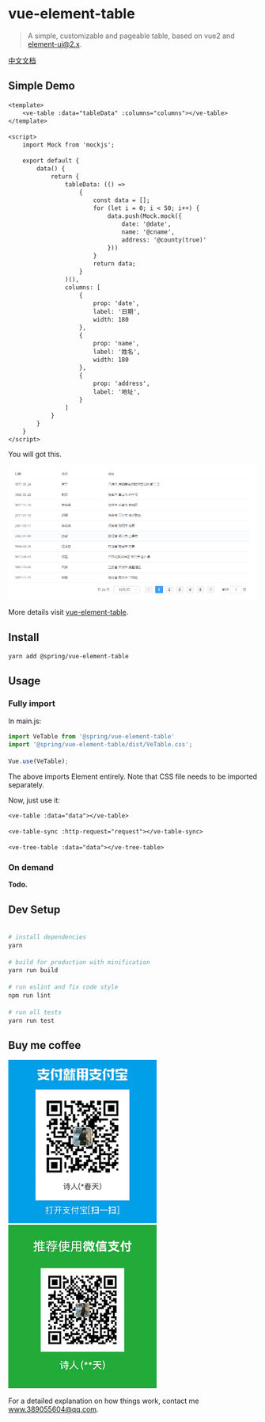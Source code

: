 # vue-element-table

> A simple, customizable and pageable table, based on vue2 and element-ui@2.x.

[中文文档](README.CN.md)

## Simple Demo

```
<template>
    <ve-table :data="tableData" :columns="columns"></ve-table>
</template>

<script>
    import Mock from 'mockjs';

    export default {
        data() {
            return {
                tableData: (() =>
                    {
                        const data = [];
                        for (let i = 0; i < 50; i++) {
                            data.push(Mock.mock({
                                date: '@date',
                                name: '@cname',
                                address: '@county(true)'
                            }))
                        }
                        return data;
                    }
                )(),
                columns: [
                    {
                        prop: 'date',
                        label: '日期',
                        width: 180
                    },
                    {
                        prop: 'name',
                        label: '姓名',
                        width: 180
                    },
                    {
                        prop: 'address',
                        label: '地址',
                    }
                ]
            }
        }
    }
</script>
```

You will got this.

![](./public/images/demo.png)

More details visit [vue-element-table](https://springliao.github.io/vue-element-table/).

## Install

```bash
yarn add @spring/vue-element-table
```

## Usage

### Fully import

In main.js:

```js
import VeTable from '@spring/vue-element-table'
import '@spring/vue-element-table/dist/VeTable.css';

Vue.use(VeTable);
```

The above imports Element entirely. Note that CSS file needs to be imported separately.

Now, just use it:

```vue
<ve-table :data="data"></ve-table>

<ve-table-sync :http-request="request"></ve-table-sync>

<ve-tree-table :data="data"></ve-tree-table>
```

### On demand

<b>Todo.</b>

## Dev Setup

``` bash

# install dependencies
yarn

# build for production with minification
yarn run build

# run eslint and fix code style
npm run lint

# run all tests
yarn run test

```

## Buy me coffee

![](./public/images/alipay.png)
![](./public/images/wechatpay.png)

For a detailed explanation on how things work, contact me <www.389055604@qq.com>.
